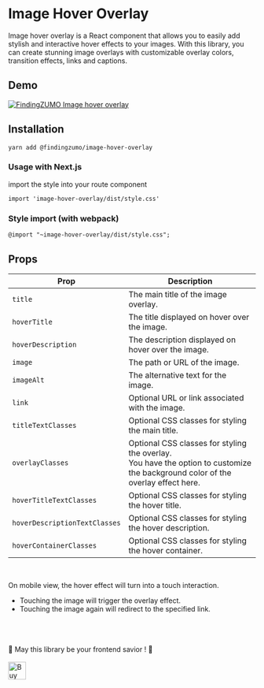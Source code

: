 # Image Hover Overlay
Image hover overlay is a React component that allows you to easily add stylish and interactive hover effects to your images. With this library, you can create stunning image overlays with customizable overlay colors, transition effects, links and captions.

## Demo

[![FindingZUMO Image hover overlay](https://s11.gifyu.com/images/SuUxM.gif)](https://gifyu.com/image/SuUxM)

## Installation
```
yarn add @findingzumo/image-hover-overlay
```

### Usage with Next.js
import the style into your route component
```
import 'image-hover-overlay/dist/style.css'
```
### Style import (with webpack)
```
@import "~image-hover-overlay/dist/style.css";
```

## Props

| Prop                           | Description                                       |
|------------------------------- |-------------------------------------------------- |
| `title`                        | The main title of the image overlay.               |
| `hoverTitle`                   | The title displayed on hover over the image.       |
| `hoverDescription`             | The description displayed on hover over the image. |
| `image`                        | The path or URL of the image.                      |
| `imageAlt`                     | The alternative text for the image.                |
| `link`                         | Optional URL or link associated with the image.         |
| `titleTextClasses`             | Optional CSS classes for styling the main title.   |
| `overlayClasses`               | Optional CSS classes for styling the overlay. <br/> You have the option to customize the background color of the overlay effect here.  |
| `hoverTitleTextClasses`        | Optional CSS classes for styling the hover title.   |
| `hoverDescriptionTextClasses`  | Optional CSS classes for styling the hover description. |
| `hoverContainerClasses`        | Optional CSS classes for styling the hover container. |

<br/>

On mobile view, the hover effect will turn into a touch interaction.<br/>
- Touching the image will trigger the overlay effect.<br/>
- Touching the image again will redirect to the specified link.

<br/>
<br/>
<br/>
 👋 May this library be your frontend savior !  🥳
<br/>
<br/>
<a href='https://ko-fi.com/Q5Q2M17WJ' target='_blank'><img height='36' style='border:0px;height:36px;' src='https://storage.ko-fi.com/cdn/kofi1.png?v=3' border='0' alt='Buy Me a Coffee at ko-fi.com' /></a> 
